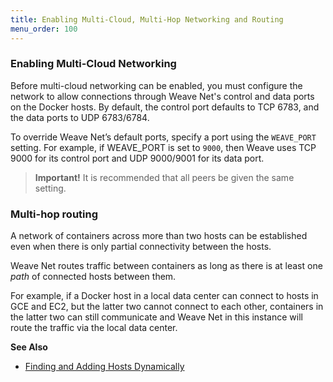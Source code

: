 ```yaml
---
title: Enabling Multi-Cloud, Multi-Hop Networking and Routing
menu_order: 100
---
```



### Enabling Multi-Cloud Networking

Before multi-cloud networking can be enabled, you must configure the network to allow 
connections through Weave Net's control and data ports on the Docker hosts. By default, the 
control port defaults to TCP 6783, and the data ports to 
UDP 6783/6784. 

To override Weave Net’s default ports, specify a port using 
the `WEAVE_PORT` setting. For example, if WEAVE_PORT is 
set to `9000`, then Weave uses TCP 9000 for its control 
port and UDP 9000/9001 for its data port. 

>**Important!** It is recommended that all peers be given 
the same setting.


### Multi-hop routing

A network of containers across more than two hosts can be 
established even when there is only partial connectivity 
between the hosts. 

Weave Net routes traffic between containers as long as 
there is at least one *path* of connected hosts 
between them.

For example, if a Docker host in a local data center can 
connect to hosts in GCE and EC2, but the latter two cannot 
connect to each other, containers in the latter two can 
still communicate and Weave Net in this instance will route the 
traffic via the local data center.

**See Also** 

 * [Finding and Adding Hosts Dynamically](/site/using-weave/finding-adding-hosts-dynamically.md)


